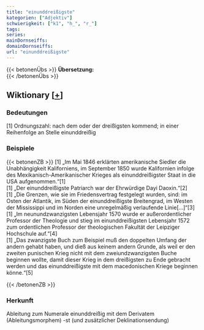 ```yaml
---
title: "einunddreißigste"
kategorien: ["Adjektiv"]
schwierigkeit: ["k1", "h_", "r_"]
tags:
series:
mainDornseiffs:
domainDornseiffs:
url: "einunddreißigste"
---
```


{{< betonenÜbs >}}
**Übersetzung:**  
{{< /betonenÜbs >}}

## Wiktionary [[+](https://de.wiktionary.org/wiki/einunddreißigste)]

### Bedeutungen
[1] Ordnungszahl: nach dem oder der dreißigsten kommend; in einer Reihenfolge an Stelle einunddreißig  

### Beispiele
{{< betonenZB >}}
[1] „Im Mai 1846 erklärten amerikanische Siedler die Unabhängigkeit Kaliforniens, im September 1850 wurde Kalifornien infolge des Mexikanisch-Amerikanischer Krieges als einunddreißigster Staat in die USA aufgenommen.“[1]  
[1] „Der einunddreißigste Patriarch war der Ehrwürdige Dayi Daoxin.“[2]  
[1] „Die Grenzen, wie sie im Friedensvertrag festgelegt wurden, sind: im Osten der Atlantik, im Süden der einunddreißigste Breitengrad, im Westen der Mississippi und im Norden eine unregelmäßig verlaufende Linie[…]“[3]  
[1] „Im neunundzwanzigsten Lebensjahr 1570 wurde er außerordentlicher Professor der Theologie und stieg im einunddreißigsten Lebensjahr 1572 zum ordentlichen Professor der theologischen Fakultät der Leipziger Hochschule auf.“[4]  
[1] „Das zwanzigste Buch zum Beispiel muß den doppelten Umfang der andern gehabt haben, und dieß aus keinem andern Grunde, als weil er den zweiten punischen Krieg nicht mit dem zweiundzwanzigsten Buche beginnen wollte, damit dieser Krieg in dem dreißigsten zu Ende gebracht werden und das einunddreißigste mit dem macedonischen Kriege beginnen könne.“[5]  

{{< /betonenZB >}}
### Herkunft
Ableitung zum Numerale einunddreißig mit dem Derivatem (Ableitungsmorphem) -st (und zusätzlicher Deklinationsendung)  



